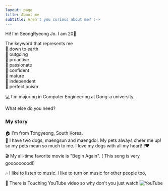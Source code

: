 ```yaml
---
layout: page
title: About me
subtitle: Aren't you curious about me? :->
---
```


Hi! I'm SeongRyeong Jo. I am 20👼

The keyword that represents me  
  🙋 down to earth   
  🙋 outgoing   
  🙋 proactive   
  🙋 passionate   
  🙋 confident   
  🙋 mature   
  🙋 independent    
  🙋 perfectionism   

💻 I'm majoring in Computer Engineering at Dong-a university.

What else do you need?

### My story

🏠 I'm from Tongyeong, South Korea.  
🐶 I have two dogs, maengsun and maengdol. My pets always cheer me up! so my pets mean so much to me. I love my dogs with all my heart!!!♥

🎬 My all-time favorite movie is "Begin Again". (<lost stars> This song is very gooooooood!)
  
🎶 I like to listen to music. I like to turn on music for other people too,
  
💟 There is Touching YouTube video so why don't you just watch ![YouTube](https://www.youtube.com/watch?v=fmRHurypT4c&list=WL&index=2)
